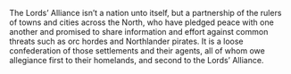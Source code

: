 The Lords’ Alliance isn’t a nation unto itself, but a partnership of the rulers of towns and cities across the North, who have pledged peace with one another and promised to share information and effort against common threats such as orc hordes and Northlander pirates. It is a loose confederation of those settlements and their agents, all of whom owe allegiance first to their homelands, and second to the Lords’ Alliance.